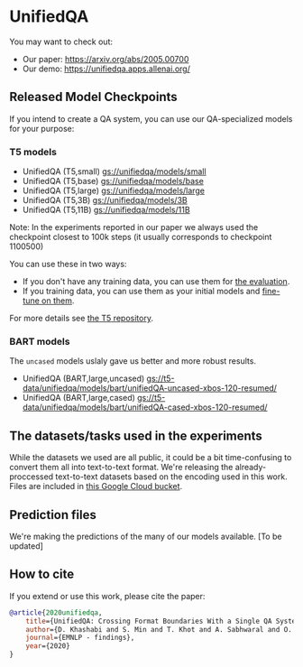 # UnifiedQA


You may want to check out: 
 - Our paper: https://arxiv.org/abs/2005.00700
 - Our demo: https://unifiedqa.apps.allenai.org/


## Released Model Checkpoints

If you intend to create a QA system, you can use our QA-specialized models for your purpose: 


### T5 models 
 - UnifiedQA (T5,small) [gs://unifiedqa/models/small](https://console.cloud.google.com/storage/browser/unifiedqa/models/small)  
 - UnifiedQA (T5,base) [gs://unifiedqa/models/base](https://console.cloud.google.com/storage/browser/unifiedqa/models/base)
 - UnifiedQA (T5,large) [gs://unifiedqa/models/large](https://console.cloud.google.com/storage/browser/unifiedqa/models/large)
 - UnifiedQA (T5,3B) [gs://unifiedqa/models/3B](https://console.cloud.google.com/storage/browser/unifiedqa/models/3B)
 - UnifiedQA (T5,11B) [gs://unifiedqa/models/11B](https://console.cloud.google.com/storage/browser/unifiedqa/models/11B)

Note: In the experiments reported in our paper we always used the checkpoint closest to 100k steps (it usually corresponds to checkpoint 1100500) 

You can use these in two ways: 
- If you don't have any training data, you can use them for [the evaluation](https://github.com/google-research/text-to-text-transfer-transformer#eval). 
- If you training data, you can use them as your initial models and [fine-tune on them](https://github.com/google-research/text-to-text-transfer-transformer#fine-tuning).

For more details see [the T5 repository](https://github.com/google-research/text-to-text-transfer-transformer). 

### BART models 
The `uncased` models uslaly gave us better and more robust results. 

 - UnifiedQA (BART,large,uncased) [gs://t5-data/unifiedqa/models/bart/unifiedQA-uncased-xbos-120-resumed/](https://console.cloud.google.com/storage/browser/unifiedqa/models/bart/unifiedQA-uncased-xbos-120-resumed/)  
 - UnifiedQA (BART,large,cased) [gs://t5-data/unifiedqa/models/bart/unifiedQA-cased-xbos-120-resumed/](https://console.cloud.google.com/storage/browser/unifiedqa/models/bart/unifiedQA-cased-xbos-120-resumed/)


## The datasets/tasks used in the experiments
While the datasets we used are all public, it could be a bit time-confusing to convert them all into text-to-text format. We're releasing the already-proccessed text-to-text datasets based on the encoding used in this work. Files are included in [this Google Cloud bucket](https://console.cloud.google.com/storage/browser/unifiedqa/data).  


## Prediction files 
We're making the predictions of the many of our models available. 
[To be updated]

## How to cite

If you extend or use this work, please cite the paper: 
```bibtex
@article{2020unifiedqa,
    title={UnifiedQA: Crossing Format Boundaries With a Single QA System},
    author={D. Khashabi and S. Min and T. Khot and A. Sabhwaral and O. Tafjord and P. Clark and H. Hajishirzi},
    journal={EMNLP - findings},
    year={2020}
}
```


